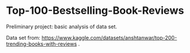 # Top-100-Bestselling-Book-Reviews
Preliminary project: basic analysis of data set.

Data set from:
https://www.kaggle.com/datasets/anshtanwar/top-200-trending-books-with-reviews
.
